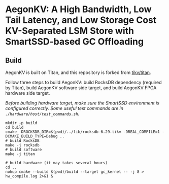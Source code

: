 # AegonKV: A High Bandwidth, Low Tail Latency, and Low Storage Cost KV-Separated LSM Store with SmartSSD-based GC Offloading

## Build
AegonKV is built on Titan, and this repository is forked from [tikv/titan](https://github.com/tikv/titan.git).

Follow three steps to build AegonKV: build RocksDB dependency (required by Titan), build AegonKV software side target, and build AegonKV FPGA hardware side target.

*Before building hardware target, make sure the SmartSSD environment is configured correctly. Some useful test commands are in `./hardware/host/test_commands.sh`.*

```shell
mkdir -p build
cd build
cmake -DROCKSDB_DIR=$(pwd)/../lib/rocksdb-6.29.tikv -DREAL_COMPILE=1 -DCMAKE_BUILD_TYPE=Debug ..
# build RocksDB
make -j rocksdb
# build software
make -j titan

# build hardware (it may takes several hours)
cd ..
nohup cmake --build $(pwd)/build --target gc_kernel -- -j 8 > hw_compile.log 2>&1 &
```
